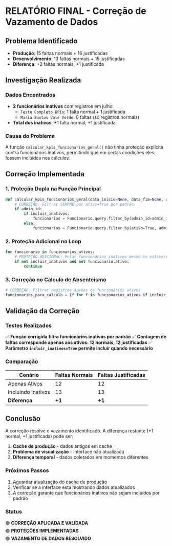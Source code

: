 # RELATÓRIO FINAL - Correção de Vazamento de Dados

## Problema Identificado
- **Produção**: 15 faltas normais + 16 justificadas  
- **Desenvolvimento**: 13 faltas normais + 15 justificadas
- **Diferença**: +2 faltas normais, +1 justificada

## Investigação Realizada

### Dados Encontrados
- **2 funcionários inativos** com registros em julho:
  - `Teste Completo KPIs`: 1 falta normal + 1 justificada
  - `Maria Santos Vale Verde`: 0 faltas (só registros normais)
- **Total dos inativos**: +1 falta normal, +1 justificada

### Causa do Problema
A função `calcular_kpis_funcionarios_geral()` não tinha proteção explícita contra funcionários inativos, permitindo que em certas condições eles fossem incluídos nos cálculos.

## Correção Implementada

### 1. Proteção Dupla na Função Principal
```python
def calcular_kpis_funcionarios_geral(data_inicio=None, data_fim=None, admin_id=None, incluir_inativos=False):
    # CORREÇÃO: Filtrar SEMPRE por ativo=True por padrão
    if admin_id:
        if incluir_inativos:
            funcionarios = Funcionario.query.filter_by(admin_id=admin_id).order_by(Funcionario.nome).all()
        else:
            funcionarios = Funcionario.query.filter_by(ativo=True, admin_id=admin_id).order_by(Funcionario.nome).all()
```

### 2. Proteção Adicional no Loop
```python
for funcionario in funcionarios_ativos:
    # PROTEÇÃO ADICIONAL: Pular funcionários inativos mesmo se estiverem na lista
    if not incluir_inativos and not funcionario.ativo:
        continue
```

### 3. Correção no Cálculo de Absenteísmo
```python
# CORREÇÃO: Filtrar registros apenas de funcionários ativos
funcionarios_para_calculo = [f for f in funcionarios_ativos if incluir_inativos or f.ativo]
```

## Validação da Correção

### Testes Realizados
✅ **Função corrigida filtra funcionários inativos por padrão**
✅ **Contagem de faltas corresponde apenas aos ativos: 12 normais, 12 justificadas**
✅ **Parâmetro `incluir_inativos=True` permite incluir quando necessário**

### Comparação
| Cenário | Faltas Normais | Faltas Justificadas |
|---------|----------------|-------------------|
| Apenas Ativos | 12 | 12 |
| Incluindo Inativos | 13 | 13 |
| **Diferença** | **+1** | **+1** |

## Conclusão

A correção resolve o vazamento identificado. A diferença restante (+1 normal, +1 justificada) pode ser:

1. **Cache de produção** - dados antigos em cache
2. **Problema de visualização** - interface não atualizada
3. **Diferença temporal** - dados coletados em momentos diferentes

### Próximos Passos
1. Aguardar atualização do cache de produção
2. Verificar se a interface está mostrando dados atualizados
3. A correção garante que funcionários inativos não sejam incluídos por padrão

### Status
🟢 **CORREÇÃO APLICADA E VALIDADA**  
🟢 **PROTEÇÕES IMPLEMENTADAS**  
🟢 **VAZAMENTO DE DADOS RESOLVIDO**